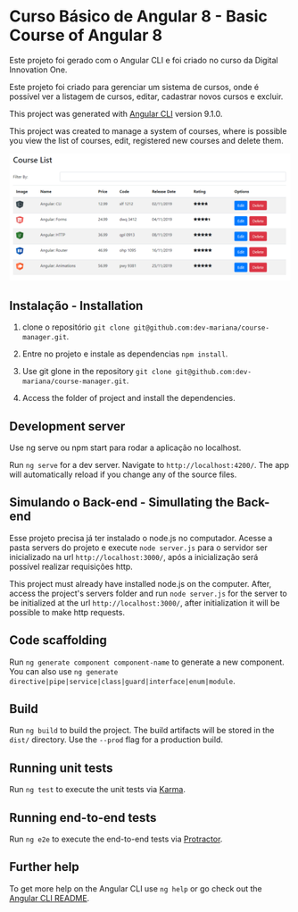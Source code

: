 # Curso Básico de Angular 8 - Basic Course of Angular 8

Este projeto foi gerado com o Angular CLI e foi criado no curso da Digital Innovation One.

Este projeto foi criado para gerenciar um sistema de cursos, onde é possível ver a listagem de cursos, editar, cadastrar novos cursos e excluir.

This project was generated with [Angular CLI](https://github.com/angular/angular-cli) version 9.1.0.

This project was created to manage a system of courses, where is possible you view the list of courses, edit, registered new courses and delete them.

![](https://github.com/dev-mariana/course-manager/blob/31-03-2020/src/assets/images/courseManager.PNG)

## Instalação - Installation

1. clone o repositório `git clone git@github.com:dev-mariana/course-manager.git`.
2. Entre no projeto e instale as dependencias `npm install`.

1. Use git glone in the repository `git clone git@github.com:dev-mariana/course-manager.git`.
2. Access the folder of project and install the dependencies. 

## Development server

Use ng serve ou npm start para rodar a aplicação no localhost.

Run `ng serve` for a dev server. Navigate to `http://localhost:4200/`. The app will automatically reload if you change any of the source files.

## Simulando o Back-end - Simullating the Back-end

Esse projeto precisa já ter instalado o node.js no computador.
Acesse a pasta servers do projeto e execute `node server.js` para o servidor ser inicializado na url `http://localhost:3000/`, após a inicialização será possível realizar requisições http.

This project must already have installed node.js on the computer.
After, access the project's servers folder and run `node server.js` for the server to be initialized at the url `http://localhost:3000/`, after initialization it will be possible to make http requests.

## Code scaffolding

Run `ng generate component component-name` to generate a new component. You can also use `ng generate directive|pipe|service|class|guard|interface|enum|module`.

## Build

Run `ng build` to build the project. The build artifacts will be stored in the `dist/` directory. Use the `--prod` flag for a production build.

## Running unit tests

Run `ng test` to execute the unit tests via [Karma](https://karma-runner.github.io).

## Running end-to-end tests

Run `ng e2e` to execute the end-to-end tests via [Protractor](http://www.protractortest.org/).

## Further help

To get more help on the Angular CLI use `ng help` or go check out the [Angular CLI README](https://github.com/angular/angular-cli/blob/master/README.md).
